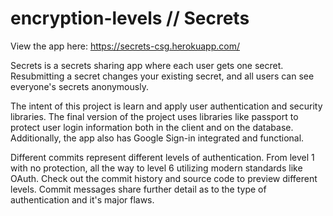# encryption-levels // Secrets

View the app here: https://secrets-csg.herokuapp.com/

Secrets is a secrets sharing app where each user gets one secret. Resubmitting a secret changes your existing secret, and all users can see everyone's secrets anonymously.

The intent of this project is learn and apply user authentication and security libraries. The final version of the project uses libraries like passport to protect user login information both in the client and on the database. Additionally, the app also has Google Sign-in integrated and functional.

Different commits represent different levels of authentication. From level 1 with no protection, all the way to level 6 utilizing modern standards like OAuth.
Check out the commit history and source code to preview different levels. Commit messages share further detail as to the type of authentication and it's major flaws.
